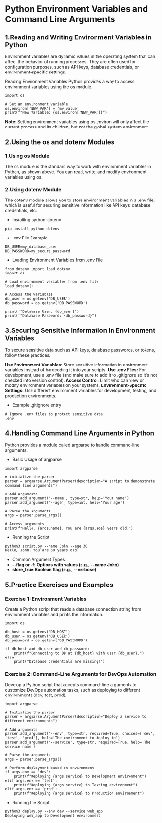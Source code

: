 # Python Environment Variables and Command Line Arguments

## 1.Reading and Writing Environment Variables in Python
Environment variables are dynamic values in the operating system that can affect the behavior of running processes. They
are often used for configuration purposes, such as API keys, database credentials, or environment-specific settings.

Reading Environment Variables
Python provides a way to access environment variables using the os module.
```
import os

# Set an environment variable
os.environ['NEW_VAR'] = 'my_value'
print(f"New Variable: {os.environ['NEW_VAR']}")
```
**Note:** Setting environment variables using os.environ will only affect the current process and its children, but not 
the global system environment.

## 2.Using the os and dotenv Modules

### 1.Using os Module
The os module is the standard way to work with environment variables in Python, as shown above. You can read, write, and
modify environment variables using os.

### 2.Using dotenv Module
The dotenv module allows you to store environment variables in a .env file, which is useful for securing sensitive information
like API keys, database credentials, etc.

- Installing python-dotenv
```
pip install python-dotenv
```
- .env File Example
```
DB_USER=my_database_user
DB_PASSWORD=my_secure_password
```
- Loading Environment Variables from .env File
```
from dotenv import load_dotenv
import os

# Load environment variables from .env file
load_dotenv()

# Access the variables
db_user = os.getenv('DB_USER')
db_password = os.getenv('DB_PASSWORD')

print(f"Database User: {db_user}")
print(f"Database Password: {db_password}")
```
## 3.Securing Sensitive Information in Environment Variables
To secure sensitive data such as API keys, database passwords, or tokens, follow these practices.

**Use Environment Variables:** Store sensitive information in environment variables instead of hardcoding it into your scripts.
**Use .env Files:** For development, use a .env file (and make sure to add it to .gitignore so it's not checked into version control).
**Access Control:** Limit who can view or modify environment variables on your systems.
**Environment-Specific Settings:** Use different environment variables for development, testing, and production environments.

- Example .gitignore entry
```
# Ignore .env files to protect sensitive data
.env
```

## 4.Handling Command Line Arguments in Python
Python provides a module called argparse to handle command-line arguments.

- Basic Usage of argparse
```
import argparse

# Initialize the parser
parser = argparse.ArgumentParser(description="A script to demonstrate command line arguments")

# Add arguments
parser.add_argument('--name', type=str, help='Your name')
parser.add_argument('--age', type=int, help='Your age')

# Parse the arguments
args = parser.parse_args()

# Access arguments
print(f"Hello, {args.name}. You are {args.age} years old.")
```
- Running the Script
```
python3 script.py --name John --age 30
Hello, John. You are 30 years old.
```
- Common Argument Types:
- **--flag or -f: Options with values (e.g., --name John)**
- **store_true:Boolean flag (e.g., --verbose)**

## 5.Practice Exercises and Examples

### Exercise 1: Environment Variables
Create a Python script that reads a database connection string from environment variables and prints the information.
```
import os

db_host = os.getenv('DB_HOST')
db_user = os.getenv('DB_USER')
db_password = os.getenv('DB_PASSWORD')

if db_host and db_user and db_password:
    print(f"Connecting to DB at {db_host} with user {db_user}.")
else:
    print("Database credentials are missing!")
```

### Exercise 2: Command-Line Arguments for DevOps Automation
Develop a Python script that accepts command-line arguments to customize DevOps automation tasks, such as deploying to 
different environments (dev, test, prod).
```
import argparse

# Initialize the parser
parser = argparse.ArgumentParser(description="Deploy a service to different environments")

# Add arguments
parser.add_argument('--env', type=str, required=True, choices=['dev', 'test', 'prod'], help='The environment to deploy to')
parser.add_argument('--service', type=str, required=True, help='The service name')

# Parse the arguments
args = parser.parse_args()

# Perform deployment based on environment
if args.env == 'dev':
    print(f"Deploying {args.service} to Development environment")
elif args.env == 'test':
    print(f"Deploying {args.service} to Testing environment")
elif args.env == 'prod':
    print(f"Deploying {args.service} to Production environment")
```
- Running the Script
```
python3 deploy.py --env dev --service web_app
Deploying web_app to Development environment
```
